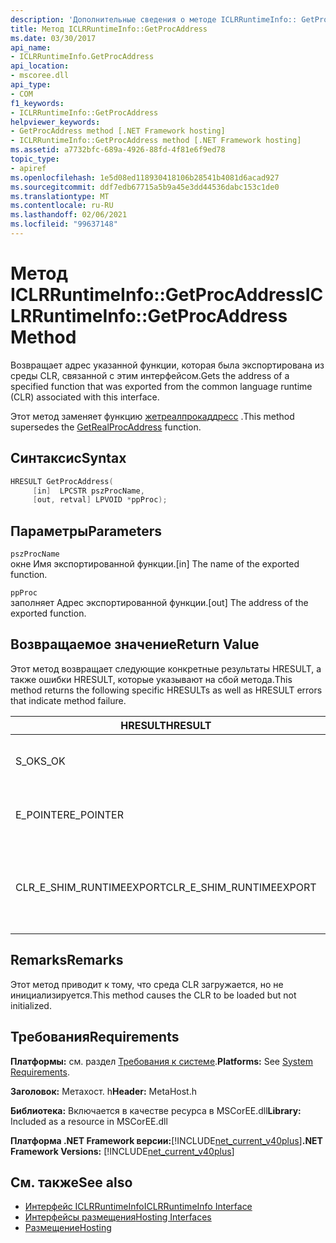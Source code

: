 ```yaml
---
description: 'Дополнительные сведения о методе ICLRRuntimeInfo:: GetProcAddress'
title: Метод ICLRRuntimeInfo::GetProcAddress
ms.date: 03/30/2017
api_name:
- ICLRRuntimeInfo.GetProcAddress
api_location:
- mscoree.dll
api_type:
- COM
f1_keywords:
- ICLRRuntimeInfo::GetProcAddress
helpviewer_keywords:
- GetProcAddress method [.NET Framework hosting]
- ICLRRuntimeInfo::GetProcAddress method [.NET Framework hosting]
ms.assetid: a7732bfc-689a-4926-88fd-4f81e6f9ed78
topic_type:
- apiref
ms.openlocfilehash: 1e5d08ed118930418106b28541b4081d6acad927
ms.sourcegitcommit: ddf7edb67715a5b9a45e3dd44536dabc153c1de0
ms.translationtype: MT
ms.contentlocale: ru-RU
ms.lasthandoff: 02/06/2021
ms.locfileid: "99637148"
---
```

# <a name="iclrruntimeinfogetprocaddress-method"></a><span data-ttu-id="f61e2-103">Метод ICLRRuntimeInfo::GetProcAddress</span><span class="sxs-lookup"><span data-stu-id="f61e2-103">ICLRRuntimeInfo::GetProcAddress Method</span></span>

<span data-ttu-id="f61e2-104">Возвращает адрес указанной функции, которая была экспортирована из среды CLR, связанной с этим интерфейсом.</span><span class="sxs-lookup"><span data-stu-id="f61e2-104">Gets the address of a specified function that was exported from the common language runtime (CLR) associated with this interface.</span></span>  
  
 <span data-ttu-id="f61e2-105">Этот метод заменяет функцию [жетреалпрокаддресс](getrealprocaddress-function.md) .</span><span class="sxs-lookup"><span data-stu-id="f61e2-105">This method supersedes the [GetRealProcAddress](getrealprocaddress-function.md) function.</span></span>  
  
## <a name="syntax"></a><span data-ttu-id="f61e2-106">Синтаксис</span><span class="sxs-lookup"><span data-stu-id="f61e2-106">Syntax</span></span>  
  
```cpp  
HRESULT GetProcAddress(  
     [in]  LPCSTR pszProcName,  
     [out, retval] LPVOID *ppProc);  
```  
  
## <a name="parameters"></a><span data-ttu-id="f61e2-107">Параметры</span><span class="sxs-lookup"><span data-stu-id="f61e2-107">Parameters</span></span>  

 `pszProcName`  
 <span data-ttu-id="f61e2-108">окне Имя экспортированной функции.</span><span class="sxs-lookup"><span data-stu-id="f61e2-108">[in] The name of the exported function.</span></span>  
  
 `ppProc`  
 <span data-ttu-id="f61e2-109">заполняет Адрес экспортированной функции.</span><span class="sxs-lookup"><span data-stu-id="f61e2-109">[out] The address of the exported function.</span></span>  
  
## <a name="return-value"></a><span data-ttu-id="f61e2-110">Возвращаемое значение</span><span class="sxs-lookup"><span data-stu-id="f61e2-110">Return Value</span></span>  

 <span data-ttu-id="f61e2-111">Этот метод возвращает следующие конкретные результаты HRESULT, а также ошибки HRESULT, которые указывают на сбой метода.</span><span class="sxs-lookup"><span data-stu-id="f61e2-111">This method returns the following specific HRESULTs as well as HRESULT errors that indicate method failure.</span></span>  
  
|<span data-ttu-id="f61e2-112">HRESULT</span><span class="sxs-lookup"><span data-stu-id="f61e2-112">HRESULT</span></span>|<span data-ttu-id="f61e2-113">Описание:</span><span class="sxs-lookup"><span data-stu-id="f61e2-113">Description</span></span>|  
|-------------|-----------------|  
|<span data-ttu-id="f61e2-114">S_OK</span><span class="sxs-lookup"><span data-stu-id="f61e2-114">S_OK</span></span>|<span data-ttu-id="f61e2-115">Метод завершился успешно.</span><span class="sxs-lookup"><span data-stu-id="f61e2-115">The method completed successfully.</span></span>|  
|<span data-ttu-id="f61e2-116">E_POINTER</span><span class="sxs-lookup"><span data-stu-id="f61e2-116">E_POINTER</span></span>|<span data-ttu-id="f61e2-117">`pszProcName` или `ppProc` равно null.</span><span class="sxs-lookup"><span data-stu-id="f61e2-117">`pszProcName` or `ppProc` is null.</span></span>|  
|<span data-ttu-id="f61e2-118">CLR_E_SHIM_RUNTIMEEXPORT</span><span class="sxs-lookup"><span data-stu-id="f61e2-118">CLR_E_SHIM_RUNTIMEEXPORT</span></span>|<span data-ttu-id="f61e2-119">Указанная функция не является экспортированной функцией.</span><span class="sxs-lookup"><span data-stu-id="f61e2-119">The specified function is not an exported function.</span></span>|  
  
## <a name="remarks"></a><span data-ttu-id="f61e2-120">Remarks</span><span class="sxs-lookup"><span data-stu-id="f61e2-120">Remarks</span></span>  

 <span data-ttu-id="f61e2-121">Этот метод приводит к тому, что среда CLR загружается, но не инициализируется.</span><span class="sxs-lookup"><span data-stu-id="f61e2-121">This method causes the CLR to be loaded but not initialized.</span></span>  
  
## <a name="requirements"></a><span data-ttu-id="f61e2-122">Требования</span><span class="sxs-lookup"><span data-stu-id="f61e2-122">Requirements</span></span>  

 <span data-ttu-id="f61e2-123">**Платформы:** см. раздел [Требования к системе](../../get-started/system-requirements.md).</span><span class="sxs-lookup"><span data-stu-id="f61e2-123">**Platforms:** See [System Requirements](../../get-started/system-requirements.md).</span></span>  
  
 <span data-ttu-id="f61e2-124">**Заголовок:** Метахост. h</span><span class="sxs-lookup"><span data-stu-id="f61e2-124">**Header:** MetaHost.h</span></span>  
  
 <span data-ttu-id="f61e2-125">**Библиотека:** Включается в качестве ресурса в MSCorEE.dll</span><span class="sxs-lookup"><span data-stu-id="f61e2-125">**Library:** Included as a resource in MSCorEE.dll</span></span>  
  
 <span data-ttu-id="f61e2-126">**Платформа .NET Framework версии:**[!INCLUDE[net_current_v40plus](../../../../includes/net-current-v40plus-md.md)]</span><span class="sxs-lookup"><span data-stu-id="f61e2-126">**.NET Framework Versions:** [!INCLUDE[net_current_v40plus](../../../../includes/net-current-v40plus-md.md)]</span></span>  
  
## <a name="see-also"></a><span data-ttu-id="f61e2-127">См. также</span><span class="sxs-lookup"><span data-stu-id="f61e2-127">See also</span></span>

- [<span data-ttu-id="f61e2-128">Интерфейс ICLRRuntimeInfo</span><span class="sxs-lookup"><span data-stu-id="f61e2-128">ICLRRuntimeInfo Interface</span></span>](iclrruntimeinfo-interface.md)
- [<span data-ttu-id="f61e2-129">Интерфейсы размещения</span><span class="sxs-lookup"><span data-stu-id="f61e2-129">Hosting Interfaces</span></span>](hosting-interfaces.md)
- [<span data-ttu-id="f61e2-130">Размещение</span><span class="sxs-lookup"><span data-stu-id="f61e2-130">Hosting</span></span>](index.md)
